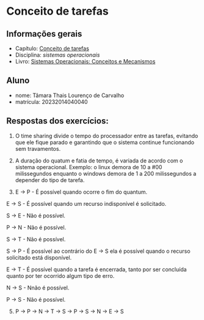 # Conceito de tarefas

## Informações gerais

- Capítulo: [Conceito de tarefas](https://wiki.inf.ufpr.br/maziero/lib/exe/fetch.php?media=socm:socm-04.pdf)
- Disciplina: *sistemas operacionais*
- Livro: [Sistemas Operacionais: Conceitos e Mecanismos](https://wiki.inf.ufpr.br/maziero/doku.php?id=socm:start)

## Aluno

- nome: Tâmara Thais Lourenço de Carvalho
- matrícula: 20232014040040

## Respostas dos exercícios:

1. O time sharing divide o tempo do processador entre as tarefas, evitando que ele fique parado e garantindo que o sistema continue funcionando sem travamentos.

2. A duração do quatum e fatia de tempo, é variada de acordo com o sistema operacional. 
Exemplo: o linux demora de 10 a #00 milissegundos enquanto o windows demora de 1 a 200 milissegundos a depender do tipo de tarefa.


4. E → P - É possível quando ocorre o fim do quantum.

E → S - É possível quando um recurso indisponível é solicitado.  

S → E - Não é possível.

P → N - Não é possível.

S → T - Não é possível.

S → P - É possível ao contrário do E → S ela é possível quando o recurso solicitado está disponível.

E → T - É possível quando a tarefa é encerrada, tanto por ser concluída quanto por ter ocorrido algum tipo de erro.

N → S - Nnão é possível.

P → S - Não é possível.

5. P → P → N → T → S → P → S → N → E → S
